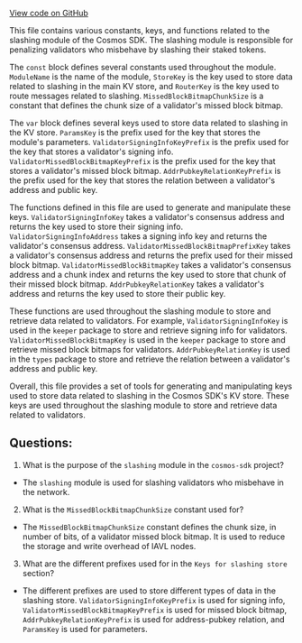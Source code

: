 [View code on GitHub](https://github.com/cosmos/cosmos-sdk/blob/main/x/slashing/types/keys.go)

This file contains various constants, keys, and functions related to the slashing module of the Cosmos SDK. The slashing module is responsible for penalizing validators who misbehave by slashing their staked tokens. 

The `const` block defines several constants used throughout the module. `ModuleName` is the name of the module, `StoreKey` is the key used to store data related to slashing in the main KV store, and `RouterKey` is the key used to route messages related to slashing. `MissedBlockBitmapChunkSize` is a constant that defines the chunk size of a validator's missed block bitmap. 

The `var` block defines several keys used to store data related to slashing in the KV store. `ParamsKey` is the prefix used for the key that stores the module's parameters. `ValidatorSigningInfoKeyPrefix` is the prefix used for the key that stores a validator's signing info. `ValidatorMissedBlockBitmapKeyPrefix` is the prefix used for the key that stores a validator's missed block bitmap. `AddrPubkeyRelationKeyPrefix` is the prefix used for the key that stores the relation between a validator's address and public key. 

The functions defined in this file are used to generate and manipulate these keys. `ValidatorSigningInfoKey` takes a validator's consensus address and returns the key used to store their signing info. `ValidatorSigningInfoAddress` takes a signing info key and returns the validator's consensus address. `ValidatorMissedBlockBitmapPrefixKey` takes a validator's consensus address and returns the prefix used for their missed block bitmap. `ValidatorMissedBlockBitmapKey` takes a validator's consensus address and a chunk index and returns the key used to store that chunk of their missed block bitmap. `AddrPubkeyRelationKey` takes a validator's address and returns the key used to store their public key. 

These functions are used throughout the slashing module to store and retrieve data related to validators. For example, `ValidatorSigningInfoKey` is used in the `keeper` package to store and retrieve signing info for validators. `ValidatorMissedBlockBitmapKey` is used in the `keeper` package to store and retrieve missed block bitmaps for validators. `AddrPubkeyRelationKey` is used in the `types` package to store and retrieve the relation between a validator's address and public key. 

Overall, this file provides a set of tools for generating and manipulating keys used to store data related to slashing in the Cosmos SDK's KV store. These keys are used throughout the slashing module to store and retrieve data related to validators.
## Questions: 
 1. What is the purpose of the `slashing` module in the `cosmos-sdk` project?
- The `slashing` module is used for slashing validators who misbehave in the network.

2. What is the `MissedBlockBitmapChunkSize` constant used for?
- The `MissedBlockBitmapChunkSize` constant defines the chunk size, in number of bits, of a validator missed block bitmap. It is used to reduce the storage and write overhead of IAVL nodes.

3. What are the different prefixes used for in the `Keys for slashing store` section?
- The different prefixes are used to store different types of data in the slashing store. `ValidatorSigningInfoKeyPrefix` is used for signing info, `ValidatorMissedBlockBitmapKeyPrefix` is used for missed block bitmap, `AddrPubkeyRelationKeyPrefix` is used for address-pubkey relation, and `ParamsKey` is used for parameters.
